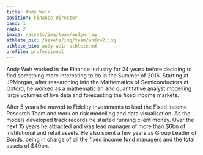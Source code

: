 ```yaml
---
title: Andy Weir
position: Finance Director
band: 1
rank: 2
image: /assets/img/team/andyw.jpg
athlete_pic: /assets/img/team/andyw2.jpg
athlete_bio: andy-weir-athlete.md
profile: professional
---
```


Andy Weir worked in the Finance Industry for 24 years before deciding to find something more interesting to do in the Summer of 2016. Starting at JPMorgan, after researching into the Mathematics of Semiconductors at Oxford, he worked as a mathematician and quantitative analyst modelling large volumes of live data and forecasting the fixed income markets. 

After 5 years he moved to Fidelity Investments to lead the Fixed Income Research Team and work on risk modelling and data visualisation. As the models developed track records he started running client money. Over the next 15 years he attracted and was lead manager of more than $6bn of institutional and retail assets. He also spent a few years as Group Leader of Bonds, being in charge of all the fixed income fund managers and the total assets of $40bn.
